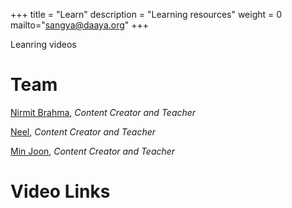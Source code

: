 +++
title = "Learn"
description = "Learning resources"
weight = 0
mailto="sangya@daaya.org"
+++

Leanring videos

# Team

[Nirmit Brahma](mailto:nirmit@daaya.org), *Content Creator and Teacher*

[Neel](mailto:neel@daaya.org), *Content Creator and Teacher* 

[Min Joon](mailto:minjoon@daaya.org), *Content Creator and Teacher* 


# Video Links
